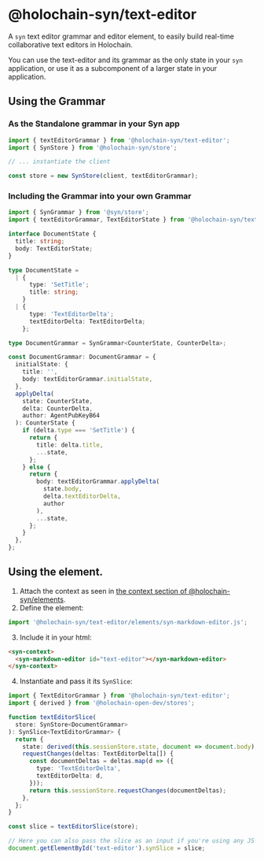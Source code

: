 # @holochain-syn/text-editor

A `syn` text editor grammar and editor element, to easily build real-time collaborative text editors in Holochain.

You can use the text-editor and its grammar as the only state in your `syn` application, or use it as a subcomponent of a larger state in your application.

## Using the Grammar

### As the Standalone grammar in your Syn app

```ts
import { textEditorGrammar } from '@holochain-syn/text-editor';
import { SynStore } from '@holochain-syn/store';

// ... instantiate the client

const store = new SynStore(client, textEditorGrammar);
```

### Including the Grammar into your own Grammar

```ts
import { SynGrammar } from '@syn/store';
import { textEditorGrammar, TextEditorState } from '@holochain-syn/text-editor';

interface DocumentState {
  title: string;
  body: TextEditorState;
}

type DocumentState =
  | {
      type: 'SetTitle';
      title: string;
    }
  | {
      type: 'TextEditorDelta';
      textEditorDelta: TextEditorDelta;
    };

type DocumentGrammar = SynGrammar<CounterState, CounterDelta>;

const DocumentGrammar: DocumentGrammar = {
  initialState: {
    title: '',
    body: textEditorGrammar.initialState,
  },
  applyDelta(
    state: CounterState,
    delta: CounterDelta,
    author: AgentPubKeyB64
  ): CounterState {
    if (delta.type === 'SetTitle') {
      return {
        title: delta.title,
        ...state,
      };
    } else {
      return {
        body: textEditorGrammar.applyDelta(
          state.body,
          delta.textEditorDelta,
          author
        ),
        ...state,
      };
    }
  },
};
```

## Using the <syn-text-editor> element.

1. Attach the context as seen in [the context section of @holochain-syn/elements](https://npmjs.com/package/@holochain-syn/elements).
2. Define the element:

```ts
import '@holochain-syn/text-editor/elements/syn-markdown-editor.js';
```

3. Include it in your html:

```html
<syn-context>
  <syn-markdown-editor id="text-editor"></syn-markdown-editor>
</syn-context>
```

4. Instantiate and pass it its `SynSlice`:

```ts
import { TextEditorGrammar } from '@holochain-syn/text-editor';
import { derived } from '@holochain-open-dev/stores';

function textEditorSlice(
  store: SynStore<DocumentGrammar>
): SynSlice<TextEditorGrammar> {
  return {
    state: derived(this.sessionStore.state, document => document.body),
    requestChanges(deltas: TextEditorDelta[]) {
      const documentDeltas = deltas.map(d => ({
        type: 'TextEditorDelta',
        textEditorDelta: d,
      }));
      return this.sessionStore.requestChanges(documentDeltas);
    },
  };
}

const slice = textEditorSlice(store);

// Here you can also pass the slice as an input if you're using any JS framework
document.getElementById('text-editor').synSlice = slice;
```

